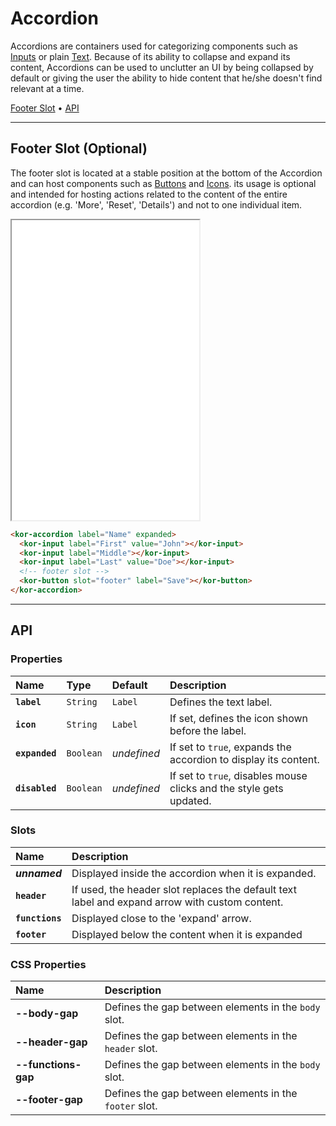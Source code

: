 # Accordion

Accordions are containers used for categorizing components such as [Inputs](components/input) or plain [Text](components/text). Because of its ability to collapse and expand its content, Accordions can be used to unclutter an UI by being collapsed by default or giving the user the ability to hide content that he/she doesn't find relevant at a time.

[Footer Slot](<components/accordion#footer-slot-(optional)>) • [API](components/accordion#api)

---

## Footer Slot (Optional)

The footer slot is located at a stable position at the bottom of the Accordion and can host components such as [Buttons](components/button) and [Icons](components/icon). its usage is optional and intended for hosting actions related to the content of the entire accordion (e.g. 'More', 'Reset', 'Details') and not to one individual item.

<iframe src="./assets/docs/components/accordion/footer-slot.html" height="480px"></iframe>

```html
<kor-accordion label="Name" expanded>
  <kor-input label="First" value="John"></kor-input>
  <kor-input label="Middle"></kor-input>
  <kor-input label="Last" value="Doe"></kor-input>
  <!-- footer slot -->
  <kor-button slot="footer" label="Save"></kor-button>
</kor-accordion>
```

---

## API

### Properties

| Name           | Type      | Default     | Description                                                         |
| :------------- | :-------- | :---------- | :------------------------------------------------------------------ |
| **`label`**    | `String`  | `Label`     | Defines the text label.                                             |
| **`icon`**     | `String`  | `Label`     | If set, defines the icon shown before the label.                    |
| **`expanded`** | `Boolean` | _undefined_ | If set to `true`, expands the accordion to display its content.     |
| **`disabled`** | `Boolean` | _undefined_ | If set to `true`, disables mouse clicks and the style gets updated. |

### Slots

| Name            | Description                                                                                    |
| :-------------- | :--------------------------------------------------------------------------------------------- |
| **_unnamed_**   | Displayed inside the accordion when it is expanded.                                            |
| **`header`**    | If used, the header slot replaces the default text label and expand arrow with custom content. |
| **`functions`** | Displayed close to the 'expand' arrow.                                                         |
| **`footer`**    | Displayed below the content when it is expanded                                                |

### CSS Properties

| Name                | Description                                            |
| :------------------ | :----------------------------------------------------- |
| **--body-gap**      | Defines the gap between elements in the `body` slot.   |
| **--header-gap**    | Defines the gap between elements in the `header` slot. |
| **--functions-gap** | Defines the gap between elements in the `body` slot.   |
| **--footer-gap**    | Defines the gap between elements in the `footer` slot. |
